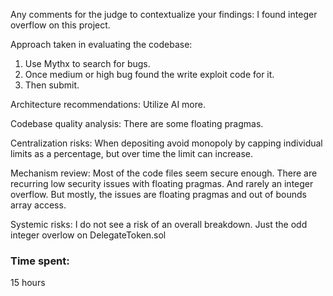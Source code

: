 Any comments for the judge to contextualize your findings:
I found integer overflow on this project.

Approach taken in evaluating the codebase:
1. Use Mythx to search for bugs.
2. Once medium or high bug found the write exploit code for it.
3. Then submit.

Architecture recommendations:
Utilize AI more.

Codebase quality analysis:
There are some floating pragmas.

Centralization risks:
When depositing avoid monopoly by capping individual limits as a percentage, but over time the limit can increase.

Mechanism review:
Most of the code files seem secure enough.  There are recurring low security issues with floating pragmas. And rarely an integer overflow.  But mostly, the issues are floating pragmas and out of bounds array access.

Systemic risks:
I do not see a risk of an overall breakdown. Just the odd integer overlow on DelegateToken.sol

### Time spent:
15 hours